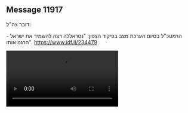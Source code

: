 ## Message 11917

דובר צה"ל: 

הרמטכ"ל בסיום הערכת מצב בפיקוד הצפון: "נסראללה רצה להשמיד את ישראל - הרגנו אותו".
https://www.idf.il/234479

![Video](https://data.iron-swords.co.il/2024/September/28/11917/11917_media.mp4)
